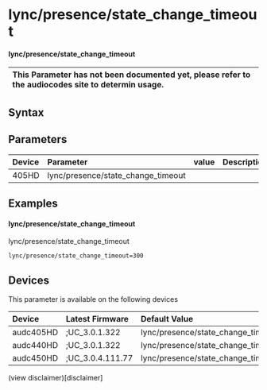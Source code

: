 ﻿---
description: lync/presence/state_change_timeout
search: false
---

# lync/presence/state_change_timeout

#### lync/presence/state_change_timeout


| This Parameter has not been documented yet, please refer to the audiocodes site to determin usage.  | 
| :--- |

## Syntax

## Parameters
|Device|Parameter|value|Description|
|:---|:---|:---|:---|
| 405HD | lync/presence/state_change_timeout |  |  |

## Examples
#### lync/presence/state_change_timeout

lync/presence/state_change_timeout

```
lync/presence/state_change_timeout=300
```

## Devices
This parameter is available on the following devices

| Device | Latest Firmware | Default Value |
|:---|:---|:---|
| audc405HD | ;UC_3.0.1.322 | lync/presence/state_change_timeout=300 
| audc440HD | ;UC_3.0.1.322 | lync/presence/state_change_timeout=300 
| audc450HD | ;UC_3.0.4.111.77 | lync/presence/state_change_timeout=300 

(view disclaimer)[disclaimer]
